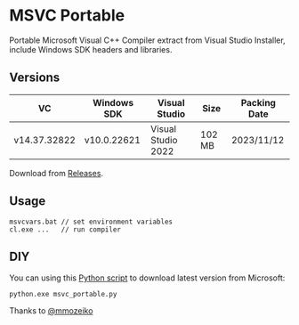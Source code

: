 # MSVC Portable
Portable Microsoft Visual C++ Compiler extract from Visual Studio Installer, include Windows SDK headers and libraries.

## Versions
| VC           | Windows SDK | Visual Studio      | Size   | Packing Date |
|--------------|-------------|--------------------|--------|--------------|
| v14.37.32822 | v10.0.22621 | Visual Studio 2022 | 102 MB | 2023/11/12   |

Download from [Releases](../../releases).

## Usage
```
msvcvars.bat // set environment variables
cl.exe ...   // run compiler
```

## DIY
You can using this [Python script](https://gist.github.com/Delphier/386097ba36f6399e2e593c59d66d224b) to download latest version from Microsoft:
```
python.exe msvc_portable.py
```
Thanks to [@mmozeiko](https://github.com/mmozeiko)
